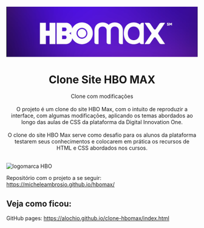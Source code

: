 ![logomarca HBO](./assets/images/readme-images/cover.png)



<div align="center">
  <h1>Clone Site HBO MAX</h1>
  <p styles="text-align: center">Clone com modificações<br><br>O projeto é um clone do site HBO Max, com o intuito de reproduzir a interface, com algumas modificações, aplicando os temas abordados ao longo das aulas de CSS da plataforma da Digital Innovation One.<br><br>O clone do site HBO Max serve como desafio para os alunos da plataforma testarem seus conhecimentos e colocarem em prática os recursos de HTML e CSS abordados nos cursos.<br><br><p>
</div>

![logomarca HBO](./assets/images/readme-images/cover-2.png)

Repositório com o projeto a se seguir: https://micheleambrosio.github.io/hbomax/

## Veja como ficou:

GitHub pages: https://alochio.github.io/clone-hbomax/index.html